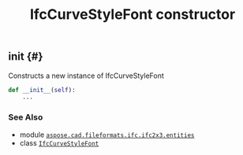 ﻿---
title: IfcCurveStyleFont constructor
second_title: Aspose.CAD for Python via .NET API References
description: 
type: docs
weight: 10
url: /python-net/aspose.cad.fileformats.ifc.ifc2x3.entities/ifccurvestylefont/__init__/
is_root: false
---

## __init__ {#}

Constructs a new instance of IfcCurveStyleFont



```python
def __init__(self):
    ...
```





### See Also
* module [`aspose.cad.fileformats.ifc.ifc2x3.entities`](../../)
* class [`IfcCurveStyleFont`](/cad/python-net/aspose.cad.fileformats.ifc.ifc2x3.entities/ifccurvestylefont)

